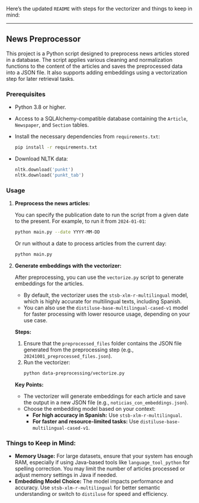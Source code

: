 Here’s the updated `README` with steps for the vectorizer and things to keep in mind:

---

## News Preprocessor

This project is a Python script designed to preprocess news articles stored in a database. The script applies various cleaning and normalization functions to the content of the articles and saves the preprocessed data into a JSON file. It also supports adding embeddings using a vectorization step for later retrieval tasks.

### Prerequisites

- Python 3.8 or higher.
- Access to a SQLAlchemy-compatible database containing the `Article`, `Newspaper`, and `Section` tables.
- Install the necessary dependencies from `requirements.txt`:
  ```bash
  pip install -r requirements.txt
  ```

- Download NLTK data:
  ```python
  nltk.download('punkt')
  nltk.download('punkt_tab')
  ```

### Usage

1. **Preprocess the news articles:**

   You can specify the publication date to run the script from a given date to the present. For example, to run it from `2024-01-01`:
   ```bash
   python main.py --date YYYY-MM-DD
   ```
   Or run without a date to process articles from the current day:
   ```bash
   python main.py
   ```

2. **Generate embeddings with the vectorizer:**

   After preprocessing, you can use the `vectorize.py` script to generate embeddings for the articles.

   - By default, the vectorizer uses the `stsb-xlm-r-multilingual` model, which is highly accurate for multilingual texts, including Spanish.
   - You can also use the `distiluse-base-multilingual-cased-v1` model for faster processing with lower resource usage, depending on your use case.

   **Steps:**
   1. Ensure that the `preprocessed_files` folder contains the JSON file generated from the preprocessing step (e.g., `20241001_preprocessed_files.json`).
   2. Run the vectorizer:
      ```bash
      python data-preprocessing/vectorize.py
      ```

   **Key Points:**
   - The vectorizer will generate embeddings for each article and save the output in a new JSON file (e.g., `noticias_con_embeddings.json`).
   - Choose the embedding model based on your context:
     - **For high accuracy in Spanish:** Use `stsb-xlm-r-multilingual`.
     - **For faster and resource-limited tasks:** Use `distiluse-base-multilingual-cased-v1`.

### Things to Keep in Mind:

- **Memory Usage:** For large datasets, ensure that your system has enough RAM, especially if using Java-based tools like `language_tool_python` for spelling correction. You may limit the number of articles processed or adjust memory settings in Java if needed.
- **Embedding Model Choice:** The model impacts performance and accuracy. Use `stsb-xlm-r-multilingual` for better semantic understanding or switch to `distiluse` for speed and efficiency.